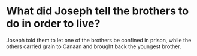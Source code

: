 # What did Joseph tell the brothers to do in order to live?

Joseph told them to let one of the brothers be confined in prison, while the others carried grain to Canaan and brought back the youngest brother.
